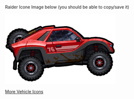 Raider Icone Image below (you should be able to copy/save it)  

![](/assets/images/icon-vehicle-raider.png)  

[More Vehicle Icons](/vicons)  


